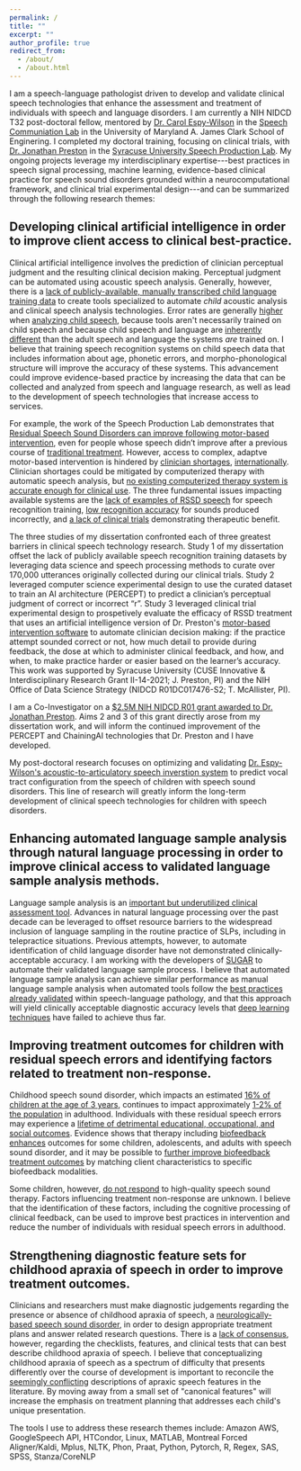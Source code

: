 ```yaml
---
permalink: /
title: ""
excerpt: ""
author_profile: true
redirect_from: 
  - /about/
  - /about.html
---
```


I am a speech-language pathologist driven to develop and validate clinical speech technologies that enhance the assessment and treatment of individuals with speech and language disorders. I am currently a NIH NIDCD T32 post-doctoral fellow, mentored by [Dr. Carol Espy-Wilson](https://isr.umd.edu/clark/faculty/391/Carol-Espy-Wilson) in the [Speech Communiation Lab](https://scl.umd.edu/) in the University of Maryland A. James Clark School of Enginering. I completed my doctoral training, focusing on clinical trials, with [Dr. Jonathan Preston](https://thecollege.syr.edu/people/faculty/preston-jonathan-l/) in the [Syracuse University Speech Production Lab](http://speechproductionlab.syr.edu/). My ongoing projects leverage my interdisciplinary expertise---best practices in speech signal processing, machine learning, evidence-based clinical practice for speech sound disorders grounded within a neurocomputational framework, and clinical trial experimental design---and can be summarized through the following research themes:

## Developing clinical artificial intelligence in order to improve client access to clinical best-practice.

Clinical artificial intelligence involves the prediction of clinician perceptual judgment and the resulting clinical decision making. Perceptual judgment can be automated using acoustic speech analysis. Generally, however, there is a [lack of publicly-available, manually transcribed child language training data](https://doi.org/10.1109/JSTSP.2019.2959393) to create tools specialized to automate _child_ acoustic analysis and clinical speech analysis technologies. Error rates are generally [higher](http://www.isca-speech.org/archive/Interspeech_2018/abstracts/2297.html) when [analyzing child speech](https://doi.org/10.1044/2018_JSLHR-S-17-0275), because tools aren't necessarily trained on child speech and because child speech and language are [inherently different](https://doi.org/10.1145/2909824.3020229) than the adult speech and language the systems _are_ trained on. I believe that training speech recognition systems on child speech data that includes information about age, phonetic errors, and morpho-phonological structure will improve the accuracy of these systems. This advancement could improve evidence-based practice by increasing the data that can be collected and analyzed from speech and language research, as well as lead to the development of speech technologies that increase access to services. 

For example, the work of the Speech Production Lab demonstrates that [Residual Speech Sound Disorders can improve following motor-based intervention](https://onlinelibrary.wiley.com/doi/10.1111/1460-6984.12259), even for people whose speech didn’t improve after a previous course of [traditional treatment](https://doi.org/10.1044/2021_AJSLP-20-00216). However, access to complex, adaptve motor-based intervention is hindered by [clinician shortages](https://tinyurl.com/bdee7f9d), [internationally](https://doi.org/10.1191%2F0265659002ct238oA). Clinician shortages could be mitigated by computerized therapy with automatic speech analysis, but [no existing computerized therapy system is accurate enough for clinical use](https://doi.org/10.1080/17549507.2018.1477991). The three fundamental issues impacting available systems are the [lack of examples of RSSD speech](https://doi.org/10.1109/JSTSP.2019.2959393) for speech recognition training, [low recognition accuracy](https://doi.org/10.1080/17549507.2018.1477991) for sounds produced incorrectly, and [a lack of clinical trials](https://doi.org/10.1080/17549507.2018.1477991) demonstrating therapeutic benefit. 

The three studies of my dissertation confronted each of three greatest barriers in clinical speech technology research. Study 1 of my dissertation offset the lack of publicly available speech recognition training datasets by leveraging data science and speech processing methods to curate over 170,000 utterances originally collected during our clinical trials. Study 2 leveraged computer science experimental design to use the curated dataset to train an AI architecture (PERCEPT) to predict a clinician’s perceptual judgment of correct or incorrect “r”. Study 3 leveraged clinical trial experimental design to prospetively evaluate the efficacy of RSSD treatment that uses an artificial intelligence version of Dr. Preston's [motor-based intervention software](chaining.syr.edu) to automate clinician decision making: if the practice attempt sounded correct or not, how much detail to provide during feedback, the dose at which to administer clinical feedback, and how, and when, to make practice harder or easier based on the learner’s accuracy. This work was supported by Syracuse University (CUSE Innovative & Interdisciplinary Research Grant II-14-2021; J. Preston, PI) and the NIH Office of Data Science Strategy (NIDCD R01DC017476-S2; T. McAllister, PI).

I am a Co-Investigator on a [$2.5M NIH NIDCD R01 grant awarded to Dr. Jonathan Preston](https://news.syr.edu/blog/2023/05/24/researchers-artificial-intelligence-based-speech-sound-therapy-software-wins-2-5m-nih-grant/). Aims 2 and 3 of this grant directly arose from my dissertation work, and will inform the continued improvement of the PERCEPT and ChainingAI technologies that Dr. Preston and I have developed.

My post-doctoral research focuses on optimizing and validating [Dr. Espy-Wilson's acoustic-to-articulatory speech inverstion system](https://ieeexplore.ieee.org/abstract/document/10095630/references#references) to predict vocal tract configuration from the speech of children with speech sound disorders. This line of research will greatly inform the long-term development of clinical speech technologies for children with speech disorders.

## Enhancing automated language sample analysis through natural language processing in order to improve clinical access to validated language sample analysis methods.

Language sample analysis is an [important but underutilized clinical assessment tool](https://doi.org/10.1044/2016_LSHSS-15-0044). Advances in natural language processing over the past decade can be leveraged to offset resource barriers to the widespread inclusion of language sampling in the routine practice of SLPs, including in telepractice situations. Previous attempts, however, to automate identification of child language disorder have not demonstrated clinically-acceptable accuracy. I am working with the developers of [SUGAR](www.sugarlanguage.org) to automate their validated language sample process. I believe that automated language sample analysis can achieve similar performance as manual language sample analysis when automated tools follow the [best practices already validated](https://doi.org/10.1044/2018_LSHSS-18-0050) within speech-language pathology, and that this approach will yield clinically acceptable diagnostic accuracy levels that [deep learning techniques](https://doi.org/10.1016/j.artmed.2011.08.001) have failed to achieve thus far.

## Improving treatment outcomes for children with residual speech errors and identifying factors related to treatment non-response.

Childhood speech sound disorder, which impacts an estimated [16% of children at the age of 3 years]( https://doi.org/10.1111/1467-8624.7402002), continues to impact approximately [1-2% of the population](https://www.thieme-connect.com/products/ejournals/abstract/10.1055/s-0035-1562905) in adulthood. Individuals with these residual speech errors may experience a [lifetime of detrimental educational, occupational, and social outcomes](https://doi.org/10.1080/17549500802676859). Evidence shows that therapy including [biofeedback](https://doi.org/10.1044/2016_JSLHR-S-16-0038) [enhances](https://doi.org/10.1044/2019_AJSLP-18-0261) outcomes for some children, adolescents, and adults with speech sound disorder, and it may be possible to [further improve biofeedback treatment outcomes](https://doi.org/10.1186/s12887-020-1941-5) by matching client characteristics to specific biofeedback modalities.

Some children, however, [do not respond](https://doi.org/10.1044/2016_JSLHR-S-16-0038) to high-quality speech sound therapy. Factors influencing treatment non-response are unknown. I believe that the identification of these factors, including the cognitive processing of clinical feedback, can be used to improve best practices in intervention and reduce the number of individuals with residual speech errors in adulthood. 

## Strengthening diagnostic feature sets for childhood apraxia of speech in order to improve treatment outcomes.

Clinicians and researchers must make diagnostic judgements regarding the presence or absence of childhood apraxia of speech, a [neurologically-based speech sound disorder](https://www.asha.org/Practice-Portal/Clinical-Topics/Childhood-Apraxia-of-speech/), in order to design appropriate treatment plans and answer related research questions. There is a [lack of consensus](https://doi.org/10.1044/2016_JSLHR-S-15-0296), however, regarding the checklists, features, and clinical tests that can best describe childhood apraxia of speech. I believe that conceptualizing childhood apraxia of speech as a spectrum of difficulty that presents differently over the course of development is important to reconcile the [seemingly conflicting](https://doi.org/10.1044/2020_PERSP-19-00086) descriptions of apraxic speech features in the literature. By moving away from a small set of "canonical features" will increase the emphasis on treatment planning that addresses each child's unique presentation.  



The tools I use to address these research themes include:
Amazon AWS, GoogleSpeech API, HTCondor, Linux, MATLAB, Montreal Forced Aligner/Kaldi, Mplus, NLTK, Phon, Praat, Python, Pytorch, R, Regex, SAS, SPSS, Stanza/CoreNLP
